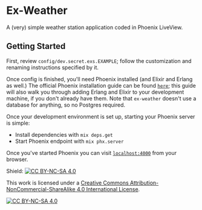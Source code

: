 # Ex-Weather

A (very) simple weather station application coded in Phoenix LiveView.

## Getting Started

First, review `config/dev.secret.exs.EXAMPLE`; follow the customization and renaming instructions 
specified by it.

Once config is finished, you'll need Phoenix installed (and Elixir and Erlang as well.) The official Phoenix installation guide can be found [`here`](https://hexdocs.pm/phoenix/installation.html#content); this guide will also walk you through adding Erlang and Elixir to your development machine, if you don't already have them.   Note that `ex-weather` doesn't use a database for anything, so no Postgres required.

Once your development environment is set up, starting your Phoenix server is simple:

  * Install dependencies with `mix deps.get`
  * Start Phoenix endpoint with `mix phx.server`

Once you've started Phoenix you can visit [`localhost:4000`](http://localhost:4000) from your browser.


Shield: [![CC BY-NC-SA 4.0][cc-by-nc-sa-shield]][cc-by-nc-sa]

This work is licensed under a
[Creative Commons Attribution-NonCommercial-ShareAlike 4.0 International License][cc-by-nc-sa].

[![CC BY-NC-SA 4.0][cc-by-nc-sa-image]][cc-by-nc-sa]

[cc-by-nc-sa]: http://creativecommons.org/licenses/by-nc-sa/4.0/
[cc-by-nc-sa-image]: https://licensebuttons.net/l/by-nc-sa/4.0/88x31.png
[cc-by-nc-sa-shield]: https://img.shields.io/badge/License-CC%20BY--NC--SA%204.0-lightgrey.svg
